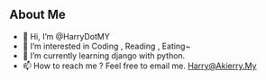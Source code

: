## About Me
- 👋 Hi, I’m @HarryDotMY
- 👀 I’m interested in Coding , Reading , Eating~
- 🌱 I’m currently learning django with python.
- 📫 How to reach me ? Feel free to email me. Harry@Akierry.My

<!---
HarryDotMY/HarryDotMY is a ✨ special ✨ repository because its `README.md` (this file) appears on your GitHub profile.
You can click the Preview link to take a look at your changes.
--->
